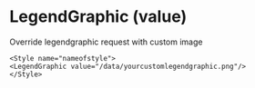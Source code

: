 LegendGraphic (value)
=====================

Override legendgraphic request with custom image

```
<Style name="nameofstyle">
<LegendGraphic value="/data/yourcustomlegendgraphic.png"/>
</Style>
```
